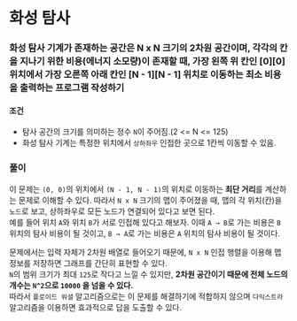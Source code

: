 # 화성 탐사
### 화성 탐사 기계가 존재하는 공간은 N x N 크기의 2차원 공간이며, 각각의 칸을 지나기 위한 비용(에너지 소모량)이 존재할 때, 가장 왼쪽 위 칸인 [0][0] 위치에서 가장 오른쪽 아래 칸인 [N - 1][N - 1] 위치로 이동하는 최소 비용을 출력하는 프로그램 작성하기
#### 조건
- 탐사 공간의 크기를 의미하는 정수 ```N```이 주어짐.(2 <= N <= 125)
- 화성 탐사 기계는 특정한 위치에서 ```상하좌우``` 인접한 곳으로 1칸씩 이동할 수 있음.
### 풀이
이 문제는 ```(0, 0)```의 위치에서 ```(N - 1, N - 1)```의 위치로 이동하는 **최단 거리**를 계산하는 문제로 이해할 수 있다. 따라서 ```N x N``` 크기의 맵이 주어졌을 때, 맵의 각 위치(칸)을 ```노드```로 보고, 상하좌우로 모든 노드가 연결되어 있다고 보면 된다.  
예를 들어 위치 ```A```와 위치 ```B```가 서로 인접해 있다고 해보자. 이때 ```A → B```로 가는 비용은 ```B``` 위치의 탐사 비용이 될 것이고, ```B → A```로 가는 비용은 ```A``` 위치의 탐사 비용이 될 것이다.  

문제에서는 입력 자체가 2차원 배열로 들어오기 때문에, ```N x N``` 인접 행렬을 이용해 맵 정보를 저장하면 그래프를 간단히 표현할 수 있다.  
```N```의 범위 크기가 최대 ```125```로 작다고 느낄 수 있지만, **2차원 공간이기 때문에 전체 노드의 개수는 ```N^2```으로 ```10000``` 을 넘을 수 있다.**  
따라서 ```플로이드 워셜``` 알고리즘으로는 이 문제를 해결하기에 적합하지 않으며 ```다익스트라``` 알고리즘을 이용하면 효과적으로 답을 도출할 수 있다. 
